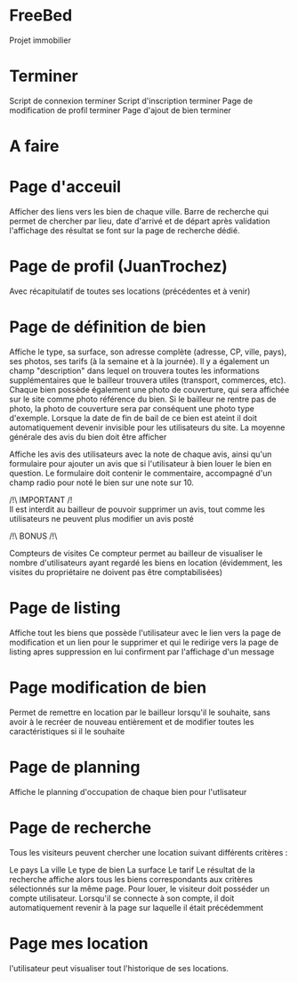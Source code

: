 FreeBed
=======

Projet immobilier

Terminer
=======

Script de connexion terminer
Script d'inscription terminer
Page de modification de profil terminer
Page d'ajout de bien terminer

A faire
=======
Page d'acceuil
=======
 Afficher des liens vers les bien de chaque ville. Barre de recherche qui permet de chercher par lieu, date d'arrivé et de départ après validation l'affichage des résultat se font sur la page de recherche dédié.

Page de profil (JuanTrochez)
=======
Avec récapitulatif de toutes ses locations (précédentes et à venir)

Page de définition de bien
=======
Affiche le type, sa surface, son adresse complète (adresse, CP, ville, pays), ses photos, ses tarifs (à la semaine et à la journée). Il y a également un champ "description" dans lequel on trouvera toutes les informations supplémentaires que le bailleur trouvera utiles (transport, commerces, etc). Chaque bien possède également une photo de couverture, qui sera affichée sur le site comme photo référence du bien. Si le bailleur ne rentre pas de photo, la photo de couverture sera par conséquent une photo type d'exemple. Lorsque la date de fin de bail de ce bien est ateint il doit automatiquement devenir invisible pour les utilisateurs du site. 
La moyenne générale des avis du bien doit être afficher

Affiche les avis des utilisateurs avec la note de chaque avis, ainsi qu'un formulaire pour ajouter un avis que si l'utilisateur à bien louer le bien en question.
Le formulaire doit contenir le commentaire, accompagné d'un champ radio pour noté le bien sur une note sur 10.

/!\ IMPORTANT /!\
Il est interdit au bailleur de pouvoir supprimer un avis, tout comme les utilisateurs ne peuvent plus modifier un avis posté

/!\ BONUS /!\

Compteurs de visites
Ce compteur permet au bailleur de visualiser le nombre d'utilisateurs ayant regardé les biens en location (évidemment, les visites du propriétaire ne doivent pas être comptabilisées)

Page de listing
=======
Affiche tout les biens que possède l'utilisateur avec le lien vers la page de modification et un lien pour le supprimer et qui le redirige vers la page de listing apres suppression en lui confirment par l'affichage d'un message

Page modification de bien 
=======
Permet de remettre en location par le bailleur lorsqu'il le souhaite, sans avoir à le recréer de nouveau entièrement et de modifier toutes les caractéristiques si il le souhaite

Page de planning 
=======
Affiche le planning d'occupation de chaque bien pour l'utlisateur

Page de recherche 
======= 
Tous les visiteurs peuvent chercher une location suivant différents critères :

Le pays
La ville
Le type de bien
La surface
Le tarif
Le résultat de la recherche affiche alors tous les biens correspondants aux critères sélectionnés sur la même page. Pour louer, le visiteur doit posséder un compte utilisateur. Lorsqu'il se connecte à son compte, il doit automatiquement revenir à la page sur laquelle il était précédemment

Page mes location
=======
l'utilisateur peut visualiser tout l'historique de ses locations.


